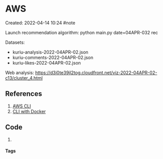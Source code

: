 # AWS
Created: 2022-04-14 10:24
#note

Launch recommendation algorithm:
python main.py date=04APR-032 rec

Datasets:
- kuriu-analysis-2022-04APR-02.json
- kuriu-comments-2022-04APR-02.json
- kuriu-likes-2022-04APR-02.json

Web analysis:
https://d3i0te39jl2tog.cloudfront.net/viz-2022-04APR-02-c13/cluster_4.html

## References
1. [AWS CLI](https://aws.amazon.com/it/cli/)
2. [CLI with Docker](https://docs.aws.amazon.com/cli/latest/userguide/install-cliv2-docker.html)

## Code
1. 

#### Tags